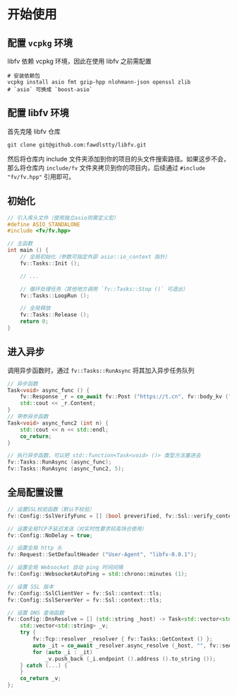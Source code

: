 # 开始使用

## 配置 `vcpkg` 环境

libfv 依赖 vcpkg 环境，因此在使用 libfv 之前需配置

```
# 安装依赖包
vcpkg install asio fmt gzip-hpp nlohmann-json openssl zlib
# `asio` 可换成 `boost-asio`
```

## 配置 libfv 环境

首先克隆 libfv 仓库

```
git clone git@github.com:fawdlstty/libfv.git
```

然后将仓库内 include 文件夹添加到你的项目的头文件搜索路径。如果这步不会，那么将仓库内 `include/fv` 文件夹拷贝到你的项目内，后续通过 `#include "fv/fv.hpp"` 引用即可。

## 初始化

```cpp
// 引入库头文件（使用独立asio则需定义宏）
#define ASIO_STANDALONE
#include <fv/fv.hpp>

// 主函数
int main () {
	// 全局初始化（参数可指定外部 asio::io_context 指针）
	fv::Tasks::Init ();

	// ...

	// 循环处理任务（其他地方调用 `fv::Tasks::Stop ()` 可退出）
	fv::Tasks::LoopRun ();

	// 全局释放
	fv::Tasks::Release ();
	return 0;
}
```

## 进入异步

调用异步函数时，通过 `fv::Tasks::RunAsync` 将其加入异步任务队列

```cpp
// 异步函数
Task<void> async_func () {
	fv::Response _r = co_await fv::Post ("https://t.cn", fv::body_kv ("a", "aaa"));
	std::cout << _r.Content;
}
// 带参异步函数
Task<void> async_func2 (int n) {
	std::cout << n << std::endl;
	co_return;
}

// 执行异步函数，可以把 std::function<Task<void> ()> 类型方法塞进去
fv::Tasks::RunAsync (async_func);
fv::Tasks::RunAsync (async_func2, 5);
```

## 全局配置设置

```cpp
// 设置SSL校验函数（默认不校验）
fv::Config::SslVerifyFunc = [] (bool preverified, fv::Ssl::verify_context &ctx) { return true; };

// 设置全局TCP不延迟发送（对实时性要求较高场合使用）
fv::Config::NoDelay = true;

// 设置全局 http 头
fv::Request::SetDefaultHeader ("User-Agent", "libfv-0.0.1");

// 设置全局 Websocket 自动 ping 时间间隔
fv::Config::WebsocketAutoPing = std::chrono::minutes (1);

// 设置 SSL 版本
fv::Config::SslClientVer = fv::Ssl::context::tls;
fv::Config::SslServerVer = fv::Ssl::context::tls;

// 设置 DNS 查询函数
fv::Config::DnsResolve = [] (std::string _host) -> Task<std::vector<std::string>> {
	std::vector<std::string> _v;
	try {
		fv::Tcp::resolver _resolver { fv::Tasks::GetContext () };
		auto _it = co_await _resolver.async_resolve (_host, "", fv::seAwaitable);
		for (auto _i : _it)
			_v.push_back (_i.endpoint ().address ().to_string ());
	} catch (...) {
	}
	co_return _v;
};
```
